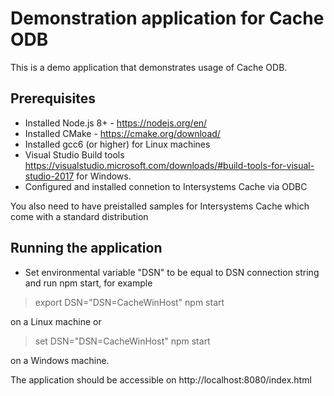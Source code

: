 # Demonstration application for Cache ODB
This is a demo application that demonstrates usage of Cache ODB.

## Prerequisites

- Installed Node.js 8+ - https://nodejs.org/en/
- Installed CMake - https://cmake.org/download/
- Installed gcc6 (or higher) for Linux machines
- Visual Studio Build tools https://visualstudio.microsoft.com/downloads/#build-tools-for-visual-studio-2017 for Windows.
- Configured and installed connetion to Intersystems Cache via ODBC

You also need to have preistalled samples for Intersystems Cache which come with a standard distribution

## Running the application

- Set environmental variable "DSN" to be equal to DSN connection string and run npm start, for example
> 
> export DSN="DSN=CacheWinHost"
> npm start
>
on a Linux machine or 
>
> set DSN="DSN=CacheWinHost"
> npm start
>
on a Windows machine.

The application should be accessible on http://localhost:8080/index.html